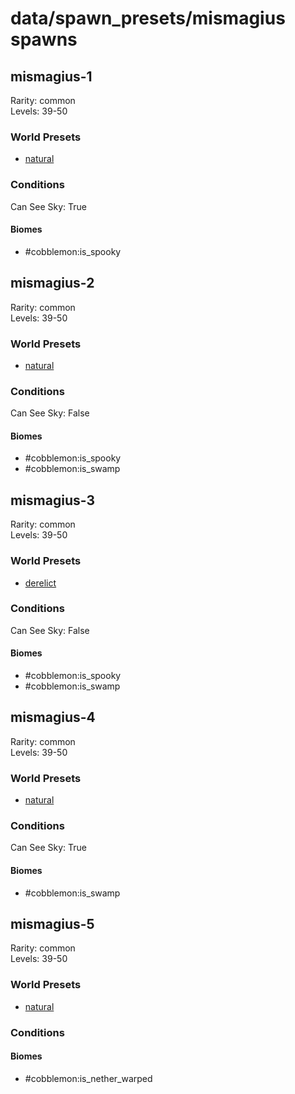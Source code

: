 # data/spawn_presets/mismagius spawns  
  
## mismagius-1  
Rarity: common  
Levels: 39-50  
  
### World Presets  
* [natural](/data/world_presets/natural.md)  
  
### Conditions  
Can See Sky: True  
  
#### Biomes  
  * #cobblemon:is_spooky
  
  
## mismagius-2  
Rarity: common  
Levels: 39-50  
  
### World Presets  
* [natural](/data/world_presets/natural.md)  
  
### Conditions  
Can See Sky: False  
  
#### Biomes  
  * #cobblemon:is_spooky
  * #cobblemon:is_swamp
  
  
## mismagius-3  
Rarity: common  
Levels: 39-50  
  
### World Presets  
* [derelict](/data/world_presets/derelict.md)  
  
### Conditions  
Can See Sky: False  
  
#### Biomes  
  * #cobblemon:is_spooky
  * #cobblemon:is_swamp
  
  
## mismagius-4  
Rarity: common  
Levels: 39-50  
  
### World Presets  
* [natural](/data/world_presets/natural.md)  
  
### Conditions  
Can See Sky: True  
  
#### Biomes  
  * #cobblemon:is_swamp
  
  
## mismagius-5  
Rarity: common  
Levels: 39-50  
  
### World Presets  
* [natural](/data/world_presets/natural.md)  
  
### Conditions  
  
#### Biomes  
  * #cobblemon:is_nether_warped
  
